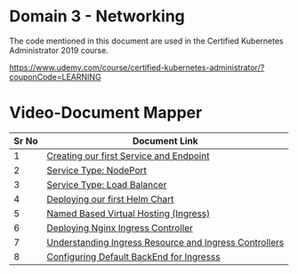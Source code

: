 # Domain 3 - Networking

The code mentioned in this document are used in the Certified Kubernetes Administrator 2019 course.

https://www.udemy.com/course/certified-kubernetes-administrator/?couponCode=LEARNING


# Video-Document Mapper

| Sr No | Document Link |
| ------ | ------ |
| 1 | [Creating our first Service and Endpoint][PlDa] |
| 2 | [Service Type: NodePort][PlDb] |
| 3 | [Service Type: Load Balancer][PlDc] 
| 4 | [Deploying our first Helm Chart][PlDd] |
| 5 | [Named Based Virtual Hosting (Ingress)][PlDe] |
| 6 | [Deploying Nginx Ingress Controller][PlDf] |
| 7 | [Understanding Ingress Resource and Ingress Controllers][PlDg] |
| 8 | [Configuring Default BackEnd for Ingresss][PlDh] |



   [PlDa]: <https://github.com/zealvora/certified-kubernetes-administrator/blob/master/Domain%203%20-%20Networking/serviceandendpoints.md>
   [PlDb]: <https://github.com/zealvora/certified-kubernetes-administrator/blob/master/Domain%203%20-%20Networking/nodeport.yaml>
   [PlDc]: <https://github.com/zealvora/certified-kubernetes-administrator/blob/master/Domain%203%20-%20Networking/loadbalancer.yaml>
  [PlDd]: <https://github.com/zealvora/certified-kubernetes-administrator/blob/master/Domain%203%20-%20Networking/first-helm-chart.md>
[PlDe]: <https://github.com/zealvora/certified-kubernetes-administrator/blob/master/Domain%203%20-%20Networking/kplabs-ingress.yaml>
   [PlDf]: <https://github.com/zealvora/certified-kubernetes-administrator/blob/master/Domain%203%20-%20Networking/deploy-ingress-controller.txt>
   [PlDg]: <https://github.com/zealvora/certified-kubernetes-administrator/blob/master/Domain%202%20-%20Application%20LifeCycle%20Management/jobs.yaml>
   [PlDh]: <https://github.com/zealvora/certified-kubernetes-administrator/blob/master/Domain%203%20-%20Networking/kplabs-ingress-default-backend.yamll>

